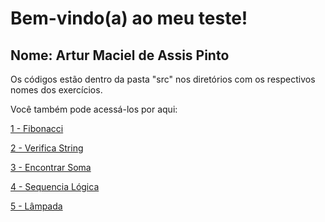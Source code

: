 # Bem-vindo(a) ao meu teste!
## Nome: Artur Maciel de Assis Pinto

Os códigos estão dentro da pasta "src" nos diretórios com os respectivos nomes dos exercícios.

Você também pode acessá-los por aqui:

<a href ="Fibonacci/src/Program.java">1 - Fibonacci </a>

<a href ="VerificaString/src/Program.java">2 - Verifica String </a>

<a href ="EncontrarSoma/src/EncontrarSoma.java">3 - Encontrar Soma </a>

<a href ="Logica/src/Logica.java">4 - Sequencia Lógica </a>

<a href ="Lampada/src/Lampada.java">5 - Lâmpada </a>


